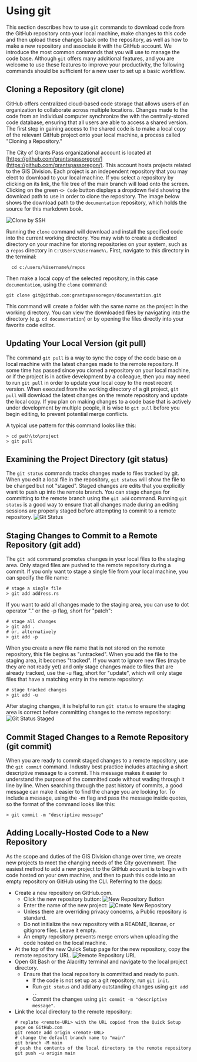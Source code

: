 # Using git

This section describes how to use `git` commands to download code from the GitHub repository onto your local machine, make changes to this code and then upload these changes back onto the repository, as well as how to make a new repository and associate it with the GitHub account.  We introduce the most common commands that you will use to manage the code base.  Although `git` offers many additional features, and you are welcome to use these features to improve your productivity, the following commands should be sufficient for a new user to set up a basic workflow.

## Cloning a Repository (git clone)

GitHub offers centralized cloud-based code storage that allows users of an organization to collaborate across multiple locations.  Changes made to the code from an individual computer synchronize the with the centrally-stored code database, ensuring that all users are able to access a shared version.  The first step in gaining access to the shared code is to make a local copy of the relevant GitHub project onto your local machine, a process called "Cloning a Repository."

The City of Grants Pass organizational account is located at [https://github.com/grantspassoregon/](https://github.com/grantspassoregon/). This account hosts projects related to the GIS Division.  Each project is an independent repository that you may elect to download to your local machine.  If you select a repository by clicking on its link, the file tree of the main branch will load onto the screen.  Clicking on the green `<> Code` button displays a dropdown field showing the download path to use in order to clone the repository.  The image below shows the download path to the `documentation` repository, which holds the source for this markdown book.

![Clone by SSH](./images/clone_repository_ssh.png)

Running the `clone` command will download and install the specified code into the current working directory.  You may wish to create a dedicated directory on your machine for storing repositories on your system, such as a `repos` directory in `C:\Users\%Username%\`.  First, navigate to this directory in the terminal:

```
  cd c:/users/%Username%/repos
```

Then make a local copy of the selected repository, in this case `documentation`, using the `clone` command:

```{bash}
git clone git@github.com:grantspassoregon/documentation.git
```

This command will create a folder with the same name as the project in the working directory.  You can view the downloaded files by navigating into the directory (e.g. `cd documentation`) or by opening the files directly into your favorite code editor.

## Updating Your Local Version (git pull)

The command `git pull` is a way to sync the copy of the code base on a local machine with the latest changes made to the remote repository.  If some time has passed since you cloned a repository on your local machine, or if the project is in active development by a colleague, then you may need to run `git pull` in order to update your local copy to the most recent version.  When executed from the working directory of a git project, `git pull` will download the latest changes on the remote repository and update the local copy. If you plan on making changes to a code base that is actively under development by multiple people, it is wise to `git pull` before you begin editing, to prevent potential merge conflicts.

A typical use pattern for this command looks like this:
```{PS}
> cd path\to\project
> git pull
```

## Examining the Project Directory (git status)

The `git status` commands tracks changes made to files tracked by git.  When you edit a local file in the repository, `git status` will show the file to be changed but not "staged".  Staged changes are edits that you explicitly want to push up into the remote branch.  You can stage changes for committing to the remote branch using the `git add` command.  Running `git status` is a good way to ensure that all changes made during an editing sessions are properly staged before attempting to commit to a remote repository.
![Git Status](./images/git_status_unstaged.png)


## Staging Changes to Commit to a Remote Repository (git add)

The `git add` command promotes changes in your local files to the staging area.  Only staged files are pushed to the remote repository during a commit.  If you only want to stage a single file from your local machine, you can specify the file name:
```{PS}
# stage a single file
> git add address.rs
```

If you want to add all changes made to the staging area, you can use to dot operator "." or the -p flag, short for "patch":
```{PS}
# stage all changes
> git add .
# or, alternatively
> git add -p
```

When you create a new file name that is not stored on the remote repository, this file begins as "untracked".  When you add the file to the staging area, it becomes "tracked".  If you want to ignore new files (maybe they are not ready yet) and only stage changes made to files that are already tracked, use the -u flag, short for "update", which will only stage files that have a matching entry in the remote repository:
```{PS}
# stage tracked changes
> git add -u
```

After staging changes, it is helpful to run `git status` to ensure the staging area is correct before committing changes to the remote repository:
![Git Status Staged](./images/git_status_staged.png)

## Commit Staged Changes to a Remote Repository (git commit)

When you are ready to commit staged changes to a remote repository, use the `git commit` command.  Industry best practice includes attaching a short descriptive message to a commit.  This message makes it easier to understand the purpose of the committed code without wading through it line by line.  When searching through the past history of commits, a good message can make it easier to find the change you are looking for.  To include a message, using the -m flag and pass the message inside quotes, so the format of the command looks like this:
```{PS}
> git commit -m "descriptive message"
```



## Adding Locally-Hosted Code to a New Repository

As the scope and duties of the GIS Division change over time, we create new projects to meet the changing needs of the City government. The easiest method to add a new project to the GitHub account is to begin with code hosted on your own machine, and then to push this code into an empty repository on GitHub using the CLI.
Referring to the [docs](https://docs.github.com/en/migrations/importing-source-code/using-the-command-line-to-import-source-code/adding-locally-hosted-code-to-github):

* Create a new repository on GitHub.com.
  * Click the new repository button:
  ![New Repository Button](./images/new_repository_button.png)
  * Enter the name of the new project:
  ![Create New Repository](./images/create_new_repository.png)
  * Unless there are overriding privacy concerns, a Public repository is standard.
  * Do not initialize the new repository with a README, license, or gitignore files.  Leave it empty.
  * An empty repository prevents merge errors when uploading the code hosted on the local machine.
* At the top of the new Quick Setup page for the new repository, copy the remote repository URL.
  ![Remote Repository URL](./images/remote_repository_url.png)
* Open Git Bash or the Alacritty terminal and navigate to the local project directory.
  * Ensure that the local repository is committed and ready to push.
    * If the code is not set up as a git repository, run `git init`.
    * Run `git status` and add any outstanding changes using `git add .`.
    * Commit the changes using `git commit -m "descriptive message"`.
* Link the local directory to the remote repository:
  ```{bash}
  # replate <remote-URL> with the URL copied from the Quick Setup page on GitHub.com
  git remote add origin <remote-URL>
  # change the default branch name to "main"
  git branch -M main
  # push the contents of the local directory to the remote repository
  git push -u origin main
  ```

